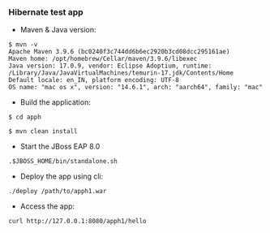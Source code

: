 ### Hibernate test app

- Maven & Java version:
```
$ mvn -v           
Apache Maven 3.9.6 (bc0240f3c744dd6b6ec2920b3cd08dcc295161ae)
Maven home: /opt/homebrew/Cellar/maven/3.9.6/libexec
Java version: 17.0.9, vendor: Eclipse Adoptium, runtime: /Library/Java/JavaVirtualMachines/temurin-17.jdk/Contents/Home
Default locale: en_IN, platform encoding: UTF-8
OS name: "mac os x", version: "14.6.1", arch: "aarch64", family: "mac"
```
- Build the application:
```
$ cd apph

$ mvn clean install
```
- Start the JBoss EAP 8.0
```
.$JBOSS_HOME/bin/standalone.sh
```
- Deploy the app using cli:
```
./deploy /path/to/apph1.war
```
- Access the app:
```
curl http://127.0.0.1:8080/apph1/hello
```
